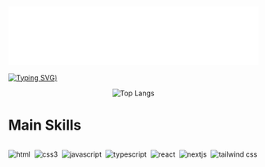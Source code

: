 ![Header](./files/header-image.svg)

[![Typing SVG](<https://readme-typing-svg.demolab.com?font=Fira+Code&weight=700&size=30&pause=1000&center=true&vCenter=true&width=635&height=60&lines=Ol%C3%A1%2C+meu+nome+%C3%A9+Jonatha;Tenho+20+anos;E+sou+de+Fortaleza%2C+Cear%C3%A1;Seja+bem+vindo+(a)+ao+meu+perfil!+%3A>))](https://git.io/typing-svg)

<div align="center">

![Top Langs](https://github-readme-stats.vercel.app/api/top-langs/?username=jonathagomes&layout=compact)

</div>

# Main Skills

<div style="display:flex; gap: 8px;">

![html](https://img.shields.io/badge/HTML5-E34F26?style=for-the-badge&logo=html5&logoColor=white)

![css3](https://img.shields.io/badge/CSS3-1572B6?style=for-the-badge&logo=css3&logoColor=white)

![javascript](https://img.shields.io/badge/JavaScript-323330?style=for-the-badge&logo=javascript&logoColor=F7DF1E)

![typescript](https://img.shields.io/badge/TypeScript-007ACC?style=for-the-badge&logo=typescript&logoColor=white)

![react](https://img.shields.io/badge/React-20232A?style=for-the-badge&logo=react&logoColor=61DAFB)

![nextjs](https://img.shields.io/badge/next%20js-000000?style=for-the-badge&logo=nextdotjs&logoColor=white)

![tailwind css](https://img.shields.io/badge/Tailwind_CSS-38B2AC?style=for-the-badge&logo=tailwind-css&logoColor=white)

</div>
